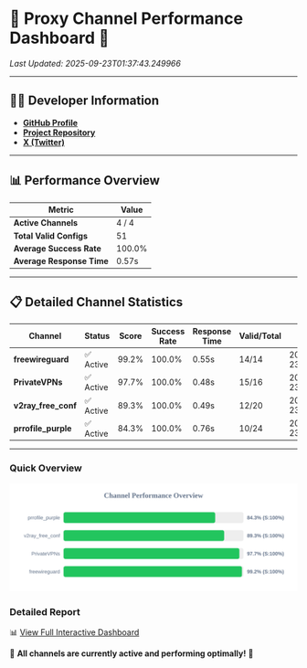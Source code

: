 # 🌟 Proxy Channel Performance Dashboard 🌟

_Last Updated: 2025-09-23T01:37:43.249966_

---

## 👩‍💻 Developer Information

- **[GitHub Profile](https://github.com/4n0nymou3)**  
- **[Project Repository](https://github.com/4n0nymou3/multi-proxy-config-fetcher)**  
- **[X (Twitter)](https://x.com/4n0nymou3)**  

---

## 📊 Performance Overview

| Metric                | Value       |
|-----------------------|-------------|
| **Active Channels**   | 4 / 4       |
| **Total Valid Configs** | 51          |
| **Average Success Rate** | 100.0%      |
| **Average Response Time** | 0.57s       |

---

## 📋 Detailed Channel Statistics

| Channel          | Status     | Score  | Success Rate | Response Time | Valid/Total | Last Success               |
|------------------|------------|--------|--------------|---------------|-------------|----------------------------|
| **freewireguard**  | ✅ Active  | 99.2%  | 100.0% | 0.55s         | 14/14       | 2025-09-23T01:37:43.248218 |
| **PrivateVPNs**  | ✅ Active  | 97.7%  | 100.0% | 0.48s         | 15/16       | 2025-09-23T01:37:42.666678 |
| **v2ray_free_conf**  | ✅ Active  | 89.3%  | 100.0% | 0.49s         | 12/20       | 2025-09-23T01:37:42.155308 |
| **prrofile_purple**  | ✅ Active  | 84.3%  | 100.0% | 0.76s         | 10/24       | 2025-09-23T01:37:41.583702 |

---

### Quick Overview
<div align="center">
  <a href="https://raw.githubusercontent.com/nullluser/NullRepo/refs/heads/main/assets/channel_stats_chart.svg">
    <img src="https://raw.githubusercontent.com/nullluser/NullRepo/refs/heads/main/assets/channel_stats_chart.svg" alt="Source Performance Statistics" width="800">
  </a>
</div>

### Detailed Report
📊 [View Full Interactive Dashboard](https://htmlpreview.github.io/?https://github.com/nullluser/NullRepo/blob/main/assets/performance_report.html)

🎉 **All channels are currently active and performing optimally!** 🎉
